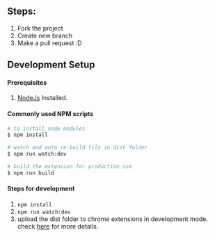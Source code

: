 ## Steps: 
1) Fork the project
2) Create new branch
3) Make a pull request :D


## Development Setup

#### Prerequisites
1) [NodeJs](https://nodejs.org/en/) Installed.

#### Commonly used NPM scripts
``` bash
# to install node modules
$ npm install

# watch and auto re-build fils in dist folder
$ npm run watch:dev

# build the extension for production use
$ npm run build

```

#### Steps for development
1) `npm install`
2) `npm run watch:dev`
3) upload the dist folder to chrome extensions in development mode.
check [here](https://developer.chrome.com/extensions/getstarted#manifest) for more details.